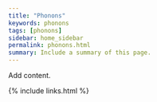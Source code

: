 ```yaml
---
title: "Phonons"
keywords: phonons
tags: [phonons]
sidebar: home_sidebar
permalink: phonons.html
summary: Include a summary of this page.
---
```


Add content.

{% include links.html %}